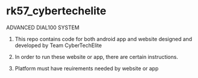 # rk57_cybertechelite
ADVANCED DIAL100 SYSTEM

1. This repo contains code for both android app and website designed and developed by Team CyberTechElite

2. In order to run these website or app, there are certain instructions.

3. Platform must have reuirements needed by website or app

